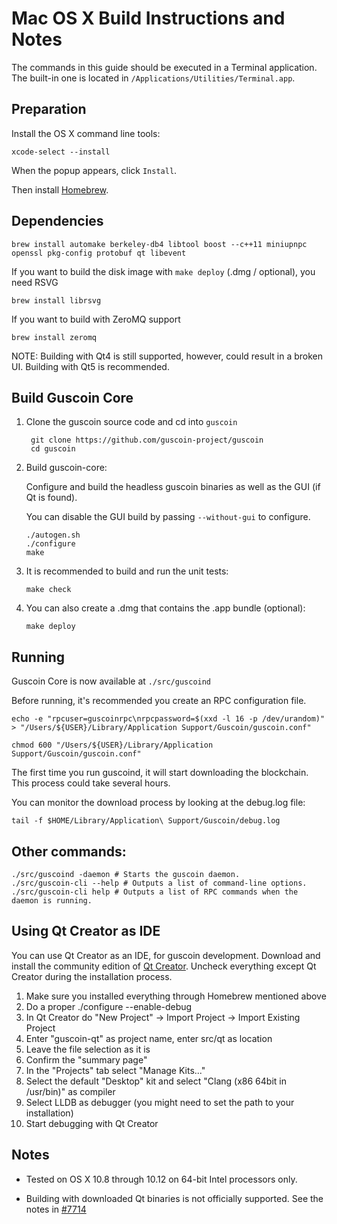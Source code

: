Mac OS X Build Instructions and Notes
====================================
The commands in this guide should be executed in a Terminal application.
The built-in one is located in `/Applications/Utilities/Terminal.app`.

Preparation
-----------
Install the OS X command line tools:

`xcode-select --install`

When the popup appears, click `Install`.

Then install [Homebrew](https://brew.sh).

Dependencies
----------------------

    brew install automake berkeley-db4 libtool boost --c++11 miniupnpc openssl pkg-config protobuf qt libevent

If you want to build the disk image with `make deploy` (.dmg / optional), you need RSVG

    brew install librsvg

If you want to build with ZeroMQ support
    
    brew install zeromq

NOTE: Building with Qt4 is still supported, however, could result in a broken UI. Building with Qt5 is recommended.

Build Guscoin Core
------------------------

1. Clone the guscoin source code and cd into `guscoin`

        git clone https://github.com/guscoin-project/guscoin
        cd guscoin

2.  Build guscoin-core:

    Configure and build the headless guscoin binaries as well as the GUI (if Qt is found).

    You can disable the GUI build by passing `--without-gui` to configure.

        ./autogen.sh
        ./configure
        make

3.  It is recommended to build and run the unit tests:

        make check

4.  You can also create a .dmg that contains the .app bundle (optional):

        make deploy

Running
-------

Guscoin Core is now available at `./src/guscoind`

Before running, it's recommended you create an RPC configuration file.

    echo -e "rpcuser=guscoinrpc\nrpcpassword=$(xxd -l 16 -p /dev/urandom)" > "/Users/${USER}/Library/Application Support/Guscoin/guscoin.conf"

    chmod 600 "/Users/${USER}/Library/Application Support/Guscoin/guscoin.conf"

The first time you run guscoind, it will start downloading the blockchain. This process could take several hours.

You can monitor the download process by looking at the debug.log file:

    tail -f $HOME/Library/Application\ Support/Guscoin/debug.log

Other commands:
-------

    ./src/guscoind -daemon # Starts the guscoin daemon.
    ./src/guscoin-cli --help # Outputs a list of command-line options.
    ./src/guscoin-cli help # Outputs a list of RPC commands when the daemon is running.

Using Qt Creator as IDE
------------------------
You can use Qt Creator as an IDE, for guscoin development.
Download and install the community edition of [Qt Creator](https://www.qt.io/download/).
Uncheck everything except Qt Creator during the installation process.

1. Make sure you installed everything through Homebrew mentioned above
2. Do a proper ./configure --enable-debug
3. In Qt Creator do "New Project" -> Import Project -> Import Existing Project
4. Enter "guscoin-qt" as project name, enter src/qt as location
5. Leave the file selection as it is
6. Confirm the "summary page"
7. In the "Projects" tab select "Manage Kits..."
8. Select the default "Desktop" kit and select "Clang (x86 64bit in /usr/bin)" as compiler
9. Select LLDB as debugger (you might need to set the path to your installation)
10. Start debugging with Qt Creator

Notes
-----

* Tested on OS X 10.8 through 10.12 on 64-bit Intel processors only.

* Building with downloaded Qt binaries is not officially supported. See the notes in [#7714](https://github.com/bitcoin/bitcoin/issues/7714)
